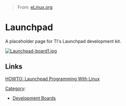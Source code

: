 > From: [eLinux.org](http://eLinux.org/Launchpad "http://eLinux.org/Launchpad")


# Launchpad



A placeholder page for TI's Launchpad development kit.

[![Launchpad-board1.jpg](http://eLinux.org/images/2/28/Launchpad-board1.jpg)](http://eLinux.org/File:Launchpad-board1.jpg)

## Links

[HOWTO: Launchpad Programming With
Linux](http://hackaday.com/2010/08/11/how-to-launchpad-programming-with-linux/)


[Category](http://eLinux.org/Special:Categories "Special:Categories"):

-   [Development
    Boards](http://eLinux.org/Category:Development_Boards "Category:Development Boards")

